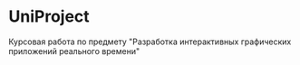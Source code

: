 # UniProject
Курсовая работа по предмету "Разработка интерактивных графических приложений реального времени"
